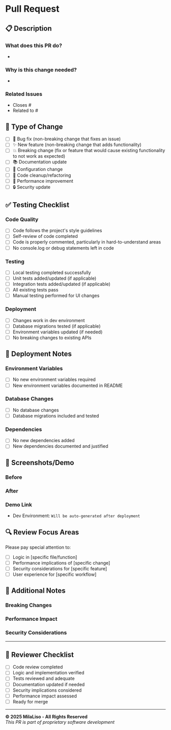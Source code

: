 # Pull Request

## 📋 Description
<!-- Provide a brief description of the changes in this PR -->

### What does this PR do?
- 

### Why is this change needed?
- 

### Related Issues
<!-- Link to related issues using #issue-number -->
- Closes #
- Related to #

## 🧪 Type of Change
<!-- Mark the relevant option with an [x] -->

- [ ] 🐛 Bug fix (non-breaking change that fixes an issue)
- [ ] ✨ New feature (non-breaking change that adds functionality)
- [ ] 💥 Breaking change (fix or feature that would cause existing functionality to not work as expected)
- [ ] 📚 Documentation update
- [ ] 🔧 Configuration change
- [ ] 🧹 Code cleanup/refactoring
- [ ] 🚀 Performance improvement
- [ ] 🔒 Security update

## ✅ Testing Checklist
<!-- Mark completed items with [x] -->

### Code Quality
- [ ] Code follows the project's style guidelines
- [ ] Self-review of code completed
- [ ] Code is properly commented, particularly in hard-to-understand areas
- [ ] No console.log or debug statements left in code

### Testing
- [ ] Local testing completed successfully
- [ ] Unit tests added/updated (if applicable)
- [ ] Integration tests added/updated (if applicable)
- [ ] All existing tests pass
- [ ] Manual testing performed for UI changes

### Deployment
- [ ] Changes work in dev environment
- [ ] Database migrations tested (if applicable)
- [ ] Environment variables updated (if needed)
- [ ] No breaking changes to existing APIs

## 🚀 Deployment Notes
<!-- Any special deployment considerations -->

### Environment Variables
<!-- List any new environment variables needed -->
- [ ] No new environment variables required
- [ ] New environment variables documented in README

### Database Changes
- [ ] No database changes
- [ ] Database migrations included and tested

### Dependencies
- [ ] No new dependencies added
- [ ] New dependencies documented and justified

## 📸 Screenshots/Demo
<!-- For UI changes, include before/after screenshots or demo links -->

### Before
<!-- Screenshot or description of current state -->

### After  
<!-- Screenshot or description of new state -->

### Demo Link
<!-- Link to deployed dev environment for this PR -->
- Dev Environment: `Will be auto-generated after deployment`

## 🔍 Review Focus Areas
<!-- Guide reviewers on what to focus on -->

Please pay special attention to:
- [ ] Logic in [specific file/function]
- [ ] Performance implications of [specific change]
- [ ] Security considerations for [specific feature]
- [ ] User experience for [specific workflow]

## 📝 Additional Notes
<!-- Any additional information for reviewers -->

### Breaking Changes
<!-- Describe any breaking changes and migration path -->

### Performance Impact
<!-- Describe any performance implications -->

### Security Considerations
<!-- Describe any security implications -->

---

## 🚦 Reviewer Checklist
<!-- For reviewers to complete -->

- [ ] Code review completed
- [ ] Logic and implementation verified
- [ ] Tests reviewed and adequate
- [ ] Documentation updated if needed
- [ ] Security implications considered
- [ ] Performance impact assessed
- [ ] Ready for merge

---

**© 2025 MilaLiso - All Rights Reserved**  
*This PR is part of proprietary software development*